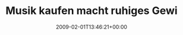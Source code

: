 ---
retweeted: false
source: <a href="http://twitter.com" rel="nofollow">Twitter Web Client</a>
entities:
  hashtags:
  - text: magnatune
    indices:
    - '100'
    - '110'
  - text: amarok
    indices:
    - '111'
    - '118'
  symbols: []
  user_mentions: []
  urls: []
display_text_range:
- '0'
- '118'
favorite_count: '0'
id_str: '1166836765'
truncated: false
retweet_count: '0'
id: '1166836765'
created_at: Sun Feb 01 13:46:21 +0000 2009
favorited: false
full_text: 'Musik kaufen macht ruhiges Gewissen find ich. Und $8 für ein Album sind
  eigentlich sehr in Ordnung. #magnatune #amarok'
lang: de
tags:
- magnatune
- amarok
- pesos:twitter
date: '2009-02-01T13:46:21+00:00'
src: https://twitter.com/bascht/status/1166836765
original_url: https://twitter.com/bascht/status/1166836765
type: twitter_tweet
text: 'Musik kaufen macht ruhiges Gewissen find ich. Und $8 für ein Album sind eigentlich
  sehr in Ordnung. #magnatune #amarok'
title: Musik kaufen macht ruhiges Gewi

---